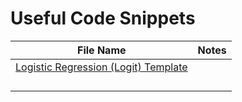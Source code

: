# Useful Code Snippets


| File Name                                                                               | Notes        
| ------------------------------------------------------------------------------------------ |:-------------------------------------:|
| [Logistic Regression (Logit) Template](https://github.com/donsmithsf/r/tree/main/code%20snippets/Logistic%20Regression%20(Logit)%20Template)|                                       |
|                                                                                            |      |
|                                                                                            |      |
|                                                                                            |      |
|                                                                                            |      |

